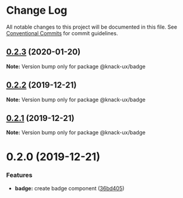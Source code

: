 # Change Log

All notable changes to this project will be documented in this file.
See [Conventional Commits](https://conventionalcommits.org) for commit guidelines.

## [0.2.3](https://github.com/knack-ux/knack-ux/compare/@knack-ux/badge@0.2.2...@knack-ux/badge@0.2.3) (2020-01-20)

**Note:** Version bump only for package @knack-ux/badge





## [0.2.2](https://github.com/knack-ux/knack-ux/compare/@knack-ux/badge@0.2.1...@knack-ux/badge@0.2.2) (2019-12-21)

**Note:** Version bump only for package @knack-ux/badge





## [0.2.1](https://github.com/knack-ux/knack-ux/compare/@knack-ux/badge@0.2.0...@knack-ux/badge@0.2.1) (2019-12-21)

**Note:** Version bump only for package @knack-ux/badge





# 0.2.0 (2019-12-21)


### Features

* **badge:** create badge component ([36bd405](https://github.com/knack-ux/knack-ux/commit/36bd405))
